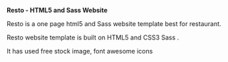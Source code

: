 **Resto - HTML5 and Sass Website**

Resto is a one page  html5 and Sass website template best for restaurant.

Resto website template is built on HTML5 and CSS3 Sass .

It has used free stock image, font awesome icons
